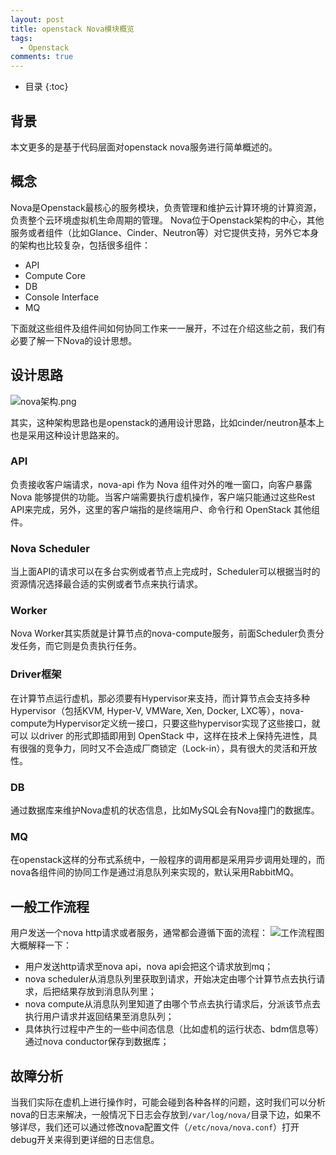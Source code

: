 ```yaml
---
layout: post
title: openstack Nova模块概览
tags:
  - Openstack
comments: true
---
```


* 目录
{:toc}

## 背景
本文更多的是基于代码层面对openstack nova服务进行简单概述的。
## 概念
Nova是Openstack最核心的服务模块，负责管理和维护云计算环境的计算资源，负责整个云环境虚拟机生命周期的管理。
Nova位于Openstack架构的中心，其他服务或者组件（比如Glance、Cinder、Neutron等）对它提供支持，另外它本身的架构也比较复杂，包括很多组件：
- API
- Compute Core
- DB
- Console Interface
- MQ

下面就这些组件及组件间如何协同工作来一一展开，不过在介绍这些之前，我们有必要了解一下Nova的设计思想。
## 设计思路
![nova架构.png](https://upload-images.jianshu.io/upload_images/12911861-a3250c64cb546bcb.png?imageMogr2/auto-orient/strip%7CimageView2/2/w/1240)

其实，这种架构思路也是openstack的通用设计思路，比如cinder/neutron基本上也是采用这种设计思路来的。

### API
负责接收客户端请求，nova-api 作为 Nova 组件对外的唯一窗口，向客户暴露 Nova 能够提供的功能。当客户端需要执行虚机操作，客户端只能通过这些Rest API来完成，另外，这里的客户端指的是终端用户、命令行和 OpenStack 其他组件。

### Nova Scheduler
当上面API的请求可以在多台实例或者节点上完成时，Scheduler可以根据当时的资源情况选择最合适的实例或者节点来执行请求。

### Worker
Nova Worker其实质就是计算节点的nova-compute服务，前面Scheduler负责分发任务，而它则是负责执行任务。

### Driver框架
在计算节点运行虚机，那必须要有Hypervisor来支持，而计算节点会支持多种Hypervisor（包括KVM, Hyper-V, VMWare, Xen, Docker, LXC等），nova-compute为Hypervisor定义统一接口，只要这些hypervisor实现了这些接口，就可以 以driver 的形式即插即用到 OpenStack 中，这样在技术上保持先进性，具有很强的竞争力，同时又不会造成厂商锁定（Lock-in），具有很大的灵活和开放性。

### DB
通过数据库来维护Nova虚机的状态信息，比如MySQL会有Nova撞门的数据库。

### MQ
在openstack这样的分布式系统中，一般程序的调用都是采用异步调用处理的，而nova各组件间的协同工作是通过消息队列来实现的，默认采用RabbitMQ。

## 一般工作流程
用户发送一个nova http请求或者服务，通常都会遵循下面的流程：
![工作流程图](https://upload-images.jianshu.io/upload_images/12911861-30eaa7816b86af72.png?imageMogr2/auto-orient/strip%7CimageView2/2/w/1240)
大概解释一下：
* 用户发送http请求至nova api，nova api会把这个请求放到mq；
* nova scheduler从消息队列里获取到请求，开始决定由哪个计算节点去执行请求，后把结果存放到消息队列里；
* nova compute从消息队列里知道了由哪个节点去执行请求后，分派该节点去执行用户请求并返回结果至消息队列；
* 具体执行过程中产生的一些中间态信息（比如虚机的运行状态、bdm信息等）通过nova conductor保存到数据库；
## 故障分析
当我们实际在虚机上进行操作时，可能会碰到各种各样的问题，这时我们可以分析nova的日志来解决，一般情况下日志会存放到`/var/log/nova/`目录下边，如果不够详尽，我们还可以通过修改nova配置文件（`/etc/nova/nova.conf`）打开debug开关来得到更详细的日志信息。
